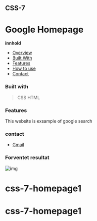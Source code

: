 ## CSS-7 ## 
# Google Homepage #
**innhold**
- [Overview]()
- [Built With]()
- [Features]()
- [How to use]()
- [Contact]()

 

### Built with ###
> CSS
HTML
### Features ###
This website is exsample of google search
### contact ###
- [Gmail](abdalahmamo363@gmail.com)
### Forventet resultat ###

![img](https://i0.wp.com/ugtechmag.com/wp-content/uploads/2020/04/Google-homepage.jpg?resize=637%2C263&ssl=1)
# css-7-homepage1
# css-7-homepage1
